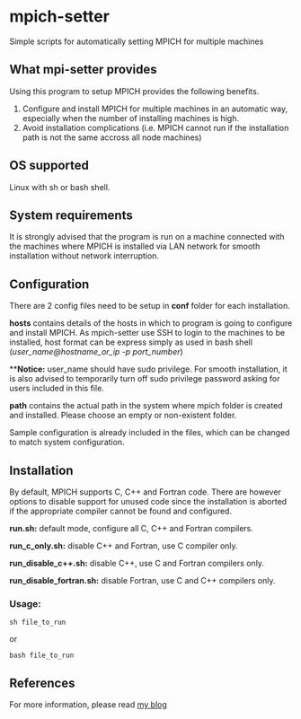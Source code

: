# mpich-setter
Simple scripts for automatically setting MPICH for multiple machines 

## What mpi-setter provides
Using this program to setup MPICH provides the following benefits.
1. Configure and install MPICH for multiple machines in an automatic way, especially when the number of installing machines is
high.
2. Avoid installation complications (i.e. MPICH cannot run if the installation path is not the same accross all node machines)

## OS supported
Linux with sh or bash shell.

## System requirements
It is strongly advised that the program is run on a machine connected with the machines where MPICH is installed via LAN network
for smooth installation without network interruption.

## Configuration
There are 2 config files need to be setup in **conf** folder for each installation.

**hosts** contains details of the hosts in which to program is going to configure and install MPICH. As mpich-setter 
use SSH to login to the machines to be installed, host format can be express simply as used in bash shell 
(*user_name@hostname_or_ip -p port_number*)

****Notice:** user_name should have sudo privilege. For smooth installation, it is also advised to temporarily turn off sudo privilege 
password asking for users included in this file.

**path** contains the actual path in the system where mpich folder is created and installed. Please choose an empty or 
non-existent folder.

Sample configuration is already included in the files, which can be changed to match system configuration.

## Installation
By default, MPICH supports C, C++ and Fortran code. There are however options to disable support for unused code since the installation
is aborted if the appropriate compiler cannot be found and configured.

**run.sh:** default mode, configure all C, C++ and Fortran compilers.

**run_c_only.sh:** disable C++ and Fortran, use C compiler only.

**run_disable_c++.sh:** disable C++, use C and Fortran compilers only.

**run_disable_fortran.sh:** disable Fortran, use C and C++ compilers only.

### Usage:
```sh file_to_run```

or

```bash file_to_run```

## References
For more information, please read [my blog](http://voquangphu.org.uk/blog-single/tech/17-1-1.html)
